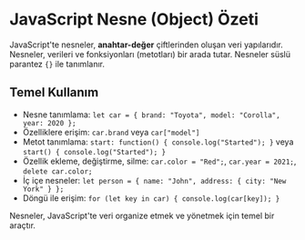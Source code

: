 # JavaScript Nesne (Object) Özeti

JavaScript'te nesneler, **anahtar-değer** çiftlerinden oluşan veri yapılarıdır. Nesneler, verileri ve fonksiyonları (metotları) bir arada tutar. Nesneler süslü parantez `{}` ile tanımlanır.

## Temel Kullanım
- Nesne tanımlama: `let car = { brand: "Toyota", model: "Corolla", year: 2020 };`
- Özelliklere erişim: `car.brand` veya `car["model"]`
- Metot tanımlama: `start: function() { console.log("Started"); }` veya `start() { console.log("Started"); }`
- Özellik ekleme, değiştirme, silme: `car.color = "Red";`, `car.year = 2021;`, `delete car.color;`
- İç içe nesneler: `let person = { name: "John", address: { city: "New York" } };`
- Döngü ile erişim: `for (let key in car) { console.log(car[key]); }`

Nesneler, JavaScript'te veri organize etmek ve yönetmek için temel bir araçtır.
